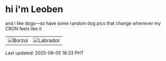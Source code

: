 # hi i'm Leoben

and i like dogs—so have some random dog pics that change whenever my CRON feels like it

|  |  |
|--------|----------|
| ![Borzoi](https://random-dog-vercel.vercel.app/api/random-borzoi?v=1754390026) | ![Labrador](https://random-dog-vercel.vercel.app/api/random-labrador?v=1754390026) |

Last updated: 2025-08-05 18:33 PHT
